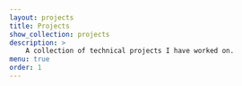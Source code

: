 ```yaml
---
layout: projects
title: Projects
show_collection: projects
description: >
    A collection of technical projects I have worked on.
menu: true
order: 1
---
```


